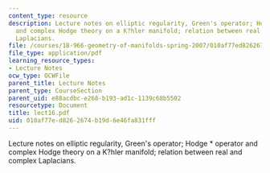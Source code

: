 ```yaml
---
content_type: resource
description: Lecture notes on elliptic regularity, Green's operator; Hodge * operator
  and complex Hodge theory on a K?hler manifold; relation between real and complex
  Laplacians.
file: /courses/18-966-geometry-of-manifolds-spring-2007/010af77ed8262674b19d6e46fa831fff_lect16.pdf
file_type: application/pdf
learning_resource_types:
- Lecture Notes
ocw_type: OCWFile
parent_title: Lecture Notes
parent_type: CourseSection
parent_uid: e88acdbc-e268-b193-ad1c-1139c68b5502
resourcetype: Document
title: lect16.pdf
uid: 010af77e-d826-2674-b19d-6e46fa831fff
---
```

Lecture notes on elliptic regularity, Green's operator; Hodge * operator and complex Hodge theory on a K?hler manifold; relation between real and complex Laplacians.

